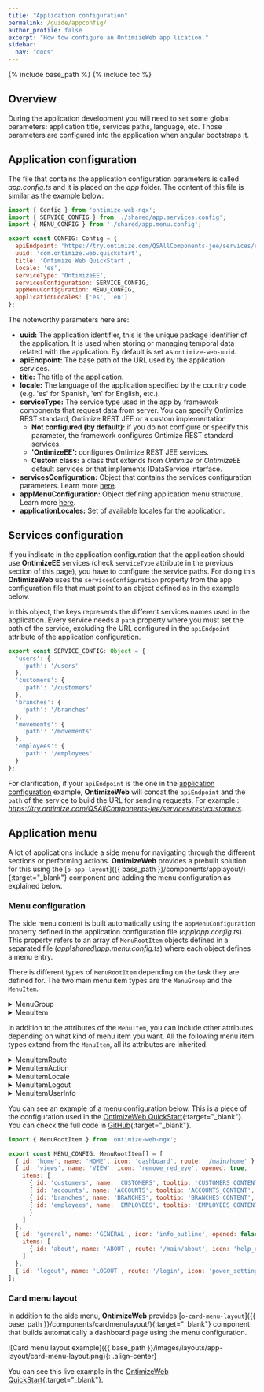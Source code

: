 ```yaml
---
title: "Application configuration"
permalink: /guide/appconfig/
author_profile: false
excerpt: "How tow configure an OntimizeWeb app lication."
sidebar:
  nav: "docs"
---
```


{% include base_path %}
{% include toc %}

## Overview

During the application development you will need to set some global parameters: application title, services paths, language, etc. Those parameters are configured into the application when angular bootstraps it.

## Application configuration

The file that contains the application configuration parameters is called *app.config.ts* and it is placed on the *app* folder. The content of this file is similar as the example below:

```javascript
import { Config } from 'ontimize-web-ngx';
import { SERVICE_CONFIG } from './shared/app.services.config';
import { MENU_CONFIG } from './shared/app.menu.config';

export const CONFIG: Config = {
  apiEndpoint: 'https://try.ontimize.com/QSAllComponents-jee/services/rest',
  uuid: 'com.ontimize.web.quickstart',
  title: 'Ontimize Web QuickStart',
  locale: 'es',
  serviceType: 'OntimizeEE',
  servicesConfiguration: SERVICE_CONFIG,
  appMenuConfiguration: MENU_CONFIG,
  applicationLocales: ['es', 'en']
};
```

The noteworthy parameters here are:

* **uuid:** The application identifier, this is the unique package identifier of the application. It is used when storing or managing temporal data related with the application. By default is set as `ontimize-web-uuid`.
* **apiEndpoint:** The base path of the URL used by the application services.
* **title:** The title of the application.
* **locale:** The language of the application specified by the country code (e.g. 'es' for Spanish, 'en' for English, etc.).
* **serviceType:** The service type used in the app by framework components that request data from server. You can specify Ontimize REST standard, Ontimize REST JEE or a custom implementation
  * **Not configured (by default):** if you do not configure or specify this parameter, the framework configures Ontimize REST standard services.
  * **'OntimizeEE':** configures Ontimize REST JEE services.
  * **Custom class:** a class that extends from *Ontimize* or *OntimizeEE* default services or that implements IDataService interface.
* **servicesConfiguration:** Object that contains the services configuration parameters. Learn more [here](#services-configuration).
* **appMenuConfiguration:** Object defining application menu structure. Learn more [here](#menu-configuration).
* **applicationLocales:** Set of available locales for the application.

## Services configuration

If you indicate in the application configuration that the application should use **OntimizeEE** services (check `serviceType` attribute in the previous section of this page), you have to configure the service paths. For doing this **OntimizeWeb** uses the `servicesConfiguration` property from the app configuration file that must point to an object defined as in the example below.

In this object, the keys represents the different services names used in the application. Every service needs a `path` property where you must set the path of the service, excluding the URL configured in the `apiEndpoint` attribute of the application configuration. 

```javascript
export const SERVICE_CONFIG: Object = {
  'users': {
    'path': '/users'
  },
  'customers': {
    'path': '/customers'
  },
  'branches': {
    'path': '/branches'
  },
  'movements': {
    'path': '/movements'
  },
  'employees': {
    'path': '/employees'
  }
};
```

For clarification, if your `apiEndpoint` is the one in the [application configuration](#application-configuration) example, **OntimizeWeb** will concat the `apiEndpoint` and the `path` of the service to build the URL for sending requests. For example : *https://try.ontimize.com/QSAllComponents-jee/services/rest/customers*.

## Application menu

A lot of applications include a side menu for navigating through the different sections or performing actions. **OntimizeWeb** provides a prebuilt solution for this using the [`o-app-layout`]({{ base_path }}/components/applayout/){:target="_blank"} component and adding the menu configuration as explained below.

### Menu configuration

The side menu content is built automatically using the `appMenuConfiguration` property defined in the application configuration file (*app\app.config.ts*). This property refers to an array of `MenuRootItem` objects defined in a separated file (*app\shared\app.menu.config.ts*) where each object defines a menu entry.

There is different types of `MenuRootItem` depending on the task they are defined for. The two main menu item types are the `MenuGroup` and the `MenuItem`.

<details class="collapsible">
  <summary markdown="span">MenuGroup</summary>
  <div class="collapsible-content">

  If you want to include a menu item to group other menu items, you must include a `MenuGroup` whose attributes are the following:

  | Name    | Type    | Description |
  | ------- | ------- | ----------- |
  | id      | string  | The menu item identifier |
  | name    | string  | The menu item name |
  | icon    | string  | The menu item icon |
  | items   | array   | The menu item children. Providing this attribute means that the menu item is a container for a group of menu items |
  | opened  | boolean | In case the `items` property is defined, indicates if the group menu item is open or not by default |
  | tooltip | string  | The tooltip text showed on the menu item when the menu is callapsed |

```javascript
{
  id: 'views', name: 'VIEW', icon: 'remove_red_eye', opened: true,
  items: [
    // Include here the child menu items
  ]
}
```

  </div>
</details>

<details class="collapsible">
  <summary markdown="span">MenuItem</summary>
  <div class="collapsible-content">

  If you want to include a common menu item, you must include a `MenuItem` whith the following attributes. Note that there is some attributes that refers to the [`o-card-menu-layout`](#card-menu-layout), this will be explained later.

  | Name                | Type                | Description |
  | ------------------- | ------------------- | ----------- |
  | id                  | string              | The menu item identifier |
  | name                | string              | The menu item name |
  | icon                | string              | The menu item icon |
  | tooltip             | string              | The tooltip text showed on the menu item when the menu is callapsed |
  | show-in-app-sidenav | boolean             | Indicates whether or not to show the menu item in the side menu |
  | show-in-card-menu   | boolean             | Indicates whether or not to show the corresponding card in the [`o-card-menu-layout`](#card-menu-layout) |
  | image               | string              | The image displayed on the corresponding card in the [`o-card-menu-layout`](#card-menu-layout) |
  | component           | component reference | The component for the corresonding card in the [`o-card-menu-layout`](#card-menu-layout) |
  | component-inputs    | Object              | The attributes for the component for the corresponding card in the [`o-card-menu-layout`](#card-menu-layout) |

  </div>
</details>

In addition to the attributes of the `MenuItem`, you can include other attributes depending on what kind of menu item you want. All the following menu item types extend from the `MenuItem`, all its attributes are inherited.

<details class="collapsible">
  <summary markdown="span">MenuItemRoute</summary>
  <div class="collapsible-content">

  For navigating the different modules of your application you must include a `MenuItemRoute`, its attributes are the following:

  | Name  | Type   | Description |
  | ----- | ------ | ----------- |
  | route | string | The route the application will navigate when the menu item is clicked |

```javascript
{ id: 'customers', name: 'CUSTOMERS', tooltip: 'CUSTOMERS_CONTENT', route: '/main/customers', icon: 'people' }
```

  </div>
</details>

<details class="collapsible">
  <summary markdown="span">MenuItemAction</summary>
  <div class="collapsible-content">

  For triggering an action include a `MenuItemAction`, its specific attributes are the following:

  | Name        | Type     | Description |
  | ----------- | -------- | ----------- |
  | action      | function | A function called when the menu item is clicked |
  | confirm     | yes/no   | Indicates whether or not the user must confirm the menu action |
  | confirmText | string   | The confirmation text |

```javascript
function myFunction() {
  /*
    do whatever you want
  */
}
...
{ id: 'action', name: 'action', icon: 'autorenew', action: myFunction }
```

  </div>
</details>

<details class="collapsible">
  <summary markdown="span">MenuItemLocale</summary>
  <div class="collapsible-content">

  For switching between different languages available in the application, add as many `MenuItemLocale` items as languages.

  | Name   | Type   | Description |
  | ------ | ------ | ----------- |
  | locale | string | The language to be configured on the application |

```javascript
{ id: 'lang_es', name: 'LOCALE_es', icon: 'language', locale: 'es' },
{ id: 'lang_en', name: 'LOCALE_en', icon: 'language', locale: 'en' }
```

  </div>
</details>

<details class="collapsible">
  <summary markdown="span">MenuItemLogout</summary>
  <div class="collapsible-content">

  Include a `MenuItemLogout` for login out the user of the application, its specific attributes are the following:

  | Name    | Type   | Description |
  | ------- | ------ | ----------- |
  | route   | string | The route the application will navigate when the user logs out |
  | confirm | string | Indicates whether or not the user must confirm the log out |

```javascript
{ id: 'logout', name: 'LOGOUT', route: '/login', icon: 'power_settings_new', confirm: 'yes' }
```

  </div>
</details>

<details class="collapsible">
  <summary markdown="span">MenuItemUserInfo</summary>
  <div class="collapsible-content">

  For displaying the application user information, include a `MenuItemUserInfo` with the following attributes:

  | Name   | Type   | Description |
  | ------ | ------ | ----------- |
  | user   | string | The displayed user name |
  | avatar | string | The displayed image |

```javascript
{ id: 'logout', name: 'LOGOUT', route: '/login', icon: 'power_settings_new', confirm: 'yes' }
```

  </div>
</details>

You can see an example of a menu configuration below. This is a piece of the configuration used in the [OntimizeWeb QuickStart](https://try.imatia.com/ontimizeweb/quickstart){:target="_blank"}. You can check the full code in [GitHub](https://github.com/OntimizeWeb/ontimize-web-ngx-quickstart/blob/master/src/app/shared/app.menu.config.ts){:target="_blank"}.

```javascript
import { MenuRootItem } from 'ontimize-web-ngx';

export const MENU_CONFIG: MenuRootItem[] = [
  { id: 'home', name: 'HOME', icon: 'dashboard', route: '/main/home' },
  { id: 'views', name: 'VIEW', icon: 'remove_red_eye', opened: true,
    items: [
      { id: 'customers', name: 'CUSTOMERS', tooltip: 'CUSTOMERS_CONTENT', route: '/main/customers', icon: 'people' },
      { id: 'accounts', name: 'ACCOUNTS', tooltip: 'ACCOUNTS_CONTENT', route: '/main/accounts', icon: 'credit_card' },
      { id: 'branches', name: 'BRANCHES', tooltip: 'BRANCHES_CONTENT', route: '/main/branches', icon: 'account_balance' },
      { id: 'employees', name: 'EMPLOYEES', tooltip: 'EMPLOYEES_CONTENT', route: '/main/employees', icon: 'person'
      }
    ]
  },
  { id: 'general', name: 'GENERAL', icon: 'info_outline', opened: false,
    items: [
      { id: 'about', name: 'ABOUT', route: '/main/about', icon: 'help_outline' }
    ]
  },
  { id: 'logout', name: 'LOGOUT', route: '/login', icon: 'power_settings_new', confirm: 'yes' }
];
```

### Card menu layout

In addition to the side menu, **OntimizeWeb** provides [`o-card-menu-layout`]({{ base_path }}/components/cardmenulayout/){:target="_blank"} component that builds automatically a dashboard page using the menu configuration.

![Card menu layout example]({{ base_path }}/images/layouts/app-layout/card-menu-layout.png){: .align-center}

You can see this live example in the [OntimizeWeb QuickStart](https://try.imatia.com/ontimizeweb/quickstart){:target="_blank"}.
